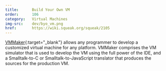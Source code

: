 ```yaml
---
title:      Build Your Own VM
order:      106
category:   Virtual Machines
img-src:    dev/byo_vm.png
href:       https://wiki.squeak.org/squeak/2105
---
```

[VMMaker]{:target="_blank"} allows any programmer to develop a customized
virtual machine for any platform. VMMaker comprises the VM simulator that is
used to develop the VM using the full power of the IDE, and a Smalltalk-to-C or
Smalltalk-to-JavaScript translator that produces the sources for the production
VM.

[VMMaker]:  https://wiki.squeak.org/squeak/vmmaker